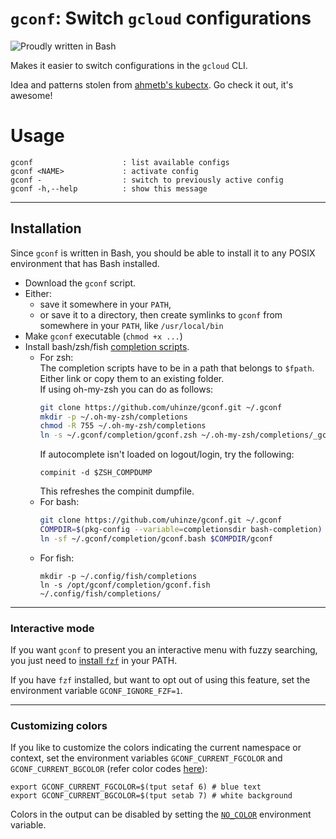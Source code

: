 # `gconf`: Switch `gcloud` configurations

![Proudly written in Bash](https://img.shields.io/badge/written%20in-bash-ff69b4.svg)

Makes it easier to switch configurations in the `gcloud` CLI.

Idea and patterns stolen from [ahmetb's kubectx](https://github.com/ahmetb/kubectx). Go check it out, it's awesome!

# Usage

```
gconf                    : list available configs
gconf <NAME>             : activate config
gconf -                  : switch to previously active config
gconf -h,--help          : show this message
```

-----

## Installation

Since `gconf` is written in Bash, you should be able to install
it to any POSIX environment that has Bash installed.

- Download the `gconf` script.
- Either:
  - save it somewhere in your `PATH`,
  - or save it to a directory, then create symlinks to `gconf` from
    somewhere in your `PATH`, like `/usr/local/bin`
- Make `gconf` executable (`chmod +x ...`)
- Install bash/zsh/fish [completion scripts](completion/).  
  - For zsh:  
    The completion scripts have to be in a path that belongs to `$fpath`. Either link or copy them to an existing folder.  
    If using oh-my-zsh you can do as follows:
    ```bash
    git clone https://github.com/uhinze/gconf.git ~/.gconf
    mkdir -p ~/.oh-my-zsh/completions
    chmod -R 755 ~/.oh-my-zsh/completions
    ln -s ~/.gconf/completion/gconf.zsh ~/.oh-my-zsh/completions/_gconf.zsh
    ```  
    If autocomplete isn't loaded on logout/login, try the following:
    ```
    compinit -d $ZSH_COMPDUMP
    ```
    This refreshes the compinit dumpfile.
  - For bash:
    ```bash
    git clone https://github.com/uhinze/gconf.git ~/.gconf
    COMPDIR=$(pkg-config --variable=completionsdir bash-completion)
    ln -sf ~/.gconf/completion/gconf.bash $COMPDIR/gconf
    ```
  - For fish:
    ```fish
    mkdir -p ~/.config/fish/completions
    ln -s /opt/gconf/completion/gconf.fish ~/.config/fish/completions/
    ```

-----

### Interactive mode

If you want `gconf` to present you an interactive menu
with fuzzy searching, you just need to [install
`fzf`](https://github.com/junegunn/fzf) in your PATH.

If you have `fzf` installed, but want to opt out of using this feature, set the environment variable `GCONF_IGNORE_FZF=1`.


-----

### Customizing colors

If you like to customize the colors indicating the current namespace or context, set the environment variables `GCONF_CURRENT_FGCOLOR` and `GCONF_CURRENT_BGCOLOR` (refer color codes [here](https://linux.101hacks.com/ps1-examples/prompt-color-using-tput/)):

```
export GCONF_CURRENT_FGCOLOR=$(tput setaf 6) # blue text
export GCONF_CURRENT_BGCOLOR=$(tput setab 7) # white background
```

Colors in the output can be disabled by setting the
[`NO_COLOR`](http://no-color.org/) environment variable.
